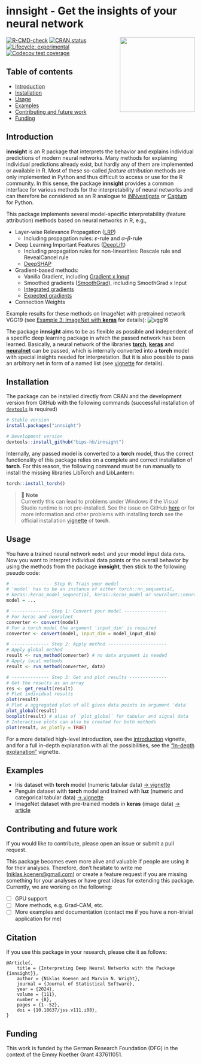 
# **innsight** - Get the insights of your neural network

<a href='https://bips-hb.github.io/innsight/'><img src='man/figures/logo.png' align="right" width="200" /></a>

<!-- badges: start -->

[![R-CMD-check](https://github.com/bips-hb/innsight/actions/workflows/R-CMD-check.yaml/badge.svg)](https://github.com/bips-hb/innsight/actions/workflows/R-CMD-check.yaml)
[![CRAN
status](https://www.r-pkg.org/badges/version/innsight)](https://CRAN.R-project.org/package=innsight)
[![Lifecycle:
experimental](https://img.shields.io/badge/lifecycle-experimental-orange.svg)](https://lifecycle.r-lib.org/articles/stages.html#experimental)
[![Codecov test
coverage](https://codecov.io/gh/bips-hb/innsight/branch/master/graph/badge.svg)](https://app.codecov.io/gh/bips-hb/innsight?branch=master)
<!-- badges: end -->

## Table of contents

- [Introduction](#introduction)
- [Installation](#installation)
- [Usage](#usage)
- [Examples](#examples)
- [Contributing and future work](#contributing-and-future-work)
- [Funding](#funding)

## Introduction

**innsight** is an R package that interprets the behavior and explains
individual predictions of modern neural networks. Many methods for
explaining individual predictions already exist, but hardly any of them
are implemented or available in R. Most of these so-called *feature
attribution* methods are only implemented in Python and thus difficult
to access or use for the R community. In this sense, the package
**innsight** provides a common interface for various methods for the
interpretability of neural networks and can therefore be considered as
an R analogue to
[iNNvestigate](https://github.com/albermax/innvestigate) or
[Captum](https://captum.ai/) for Python.

This package implements several model-specific interpretability (feature
attribution) methods based on neural networks in R, e.g.,

- Layer-wise Relevance Propagation
  ([LRP](https://doi.org/10.1371/journal.pone.0130140))
  - Including propagation rules: $\varepsilon$-rule and
    $\alpha$-$\beta$-rule
- Deep Learning Important Features
  ([DeepLift](https://arxiv.org/abs/1704.02685))
  - Including propagation rules for non-linearities: Rescale rule and
    RevealCancel rule
  - [DeepSHAP](https://proceedings.neurips.cc/paper/2017/hash/8a20a8621978632d76c43dfd28b67767-Abstract.html)
- Gradient-based methods:
  - Vanilla Gradient, including [Gradient x
    Input](https://www.jmlr.org/papers/v11/baehrens10a.html)
  - Smoothed gradients ([SmoothGrad](https://arxiv.org/abs/1706.03825)),
    including SmoothGrad x Input
  - [Integrated gradients](https://arxiv.org/abs/1703.01365)
  - [Expected gradients](https://doi.org/10.1038/s42256-021-00343-w)
- Connection Weights

Example results for these methods on ImageNet with pretrained network
VGG19 (see [Example 3: ImageNet with
**keras**](https://bips-hb.github.io/innsight/articles/Example_3_imagenet.html)
for details):
![vgg16](https://github.com/bips-hb/innsight/blob/master/man/images/Vgg19_result.png?raw=true)

The package **innsight** aims to be as flexible as possible and
independent of a specific deep learning package in which the passed
network has been learned. Basically, a neural network of the libraries
[**torch**](https://torch.mlverse.org/),
[**keras**](https://tensorflow.rstudio.com/) and
[**neuralnet**](https://CRAN.R-project.org/package=neuralnet) can be
passed, which is internally converted into a **torch** model with
special insights needed for interpretation. But it is also possible to
pass an arbitrary net in form of a named list (see
[vignette](https://bips-hb.github.io/innsight/articles/detailed_overview.html#model-as-named-list)
for details).

## Installation

The package can be installed directly from CRAN and the development
version from GitHub with the following commands (successful installation
of [`devtools`](https://www.r-project.org/nosvn/pandoc/devtools.html) is
required)

``` r
# Stable version
install.packages("innsight")

# Development version
devtools::install_github("bips-hb/innsight")
```

Internally, any passed model is converted to a **torch** model, thus the
correct functionality of this package relies on a complete and correct
installation of **torch**. For this reason, the following command must
be run manually to install the missing libraries LibTorch and
LibLantern:

``` r
torch::install_torch()
```

> **📝 Note**  
> Currently this can lead to problems under Windows if the Visual Studio
> runtime is not pre-installed. See the issue on GitHub
> [here](https://github.com/mlverse/torch/issues/246#issuecomment-695097121)
> or for more information and other problems with installing **torch**
> see the official installation
> [vignette](https://CRAN.R-project.org/package=torch/vignettes/installation.html)
> of **torch**.

## Usage

You have a trained neural network `model` and your model input data
`data`. Now you want to interpret individual data points or the overall
behavior by using the methods from the package **innsight**, then stick
to the following pseudo code:

``` r
# --------------- Step 0: Train your model -----------------
# 'model' has to be an instance of either torch::nn_sequential, 
# keras::keras_model_sequential, keras::keras_model or neuralnet::neuralnet
model = ...

# -------------- Step 1: Convert your model ----------------
# For keras and neuralnet
converter <- convert(model)
# For a torch model the argument 'input_dim' is required
converter <- convert(model, input_dim = model_input_dim)

# -------------- Step 2: Apply method ----------------------
# Apply global method
result <- run_method(converter) # no data argument is needed
# Apply local methods
result <- run_method(converter, data)

# -------------- Step 3: Get and plot results --------------
# Get the results as an array
res <- get_result(result)
# Plot individual results
plot(result)
# Plot a aggregated plot of all given data points in argument 'data' 
plot_global(result)
boxplot(result) # alias of `plot_global` for tabular and signal data
# Interactive plots can also be created for both methods
plot(result, as_plotly = TRUE)
```

For a more detailed high-level introduction, see the
[introduction](https://bips-hb.github.io/innsight/articles/innsight.html)
vignette, and for a full in-depth explanation with all the
possibilities, see the [“In-depth
explanation”](https://bips-hb.github.io/innsight/articles/detailed_overview.html)
vignette.

## Examples

- Iris dataset with **torch** model (numeric tabular data) [→
  vignette](https://bips-hb.github.io/innsight/articles/Example_1_iris.html)
- Penguin dataset with **torch** model and trained with **luz** (numeric
  and categorical tabular data) [→
  vignette](https://bips-hb.github.io/innsight/articles/Example_2_penguin.html)
- ImageNet dataset with pre-trained models in **keras** (image data) [→
  article](https://bips-hb.github.io/innsight/articles/Example_3_imagenet.html)

## Contributing and future work

If you would like to contribute, please open an issue or submit a pull
request.

This package becomes even more alive and valuable if people are using it
for their analyses. Therefore, don’t hesitate to write me
(<niklas.koenen@gmail.com>) or create a feature request if you are
missing something for your analyses or have great ideas for extending
this package. Currently, we are working on the following:

- [ ] GPU support
- [ ] More methods, e.g. Grad-CAM, etc.
- [ ] More examples and documentation (contact me if you have a
  non-trivial application for me)

## Citation

If you use this package in your research, please cite it as follows:

    @Article{,
        title = {Interpreting Deep Neural Networks with the Package {innsight}},
        author = {Niklas Koenen and Marvin N. Wright},
        journal = {Journal of Statistical Software},
        year = {2024},
        volume = {111},
        number = {8},
        pages = {1--52},
        doi = {10.18637/jss.v111.i08},
    }

## Funding

This work is funded by the German Research Foundation (DFG) in the
context of the Emmy Noether Grant 437611051.
